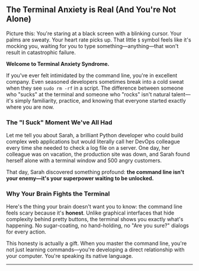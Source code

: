 ## The Terminal Anxiety is Real (And You're Not Alone)

Picture this: You're staring at a black screen with a blinking cursor. Your palms are sweaty. Your heart rate picks up. That little `$` symbol feels like it's mocking you, waiting for you to type something—anything—that won't result in catastrophic failure.

**Welcome to Terminal Anxiety Syndrome.**

If you've ever felt intimidated by the command line, you're in excellent company. Even seasoned developers sometimes break into a cold sweat when they see `sudo rm -rf` in a script. The difference between someone who "sucks" at the terminal and someone who "rocks" isn't natural talent—it's simply familiarity, practice, and knowing that everyone started exactly where you are now.

### The "I Suck" Moment We've All Had

Let me tell you about Sarah, a brilliant Python developer who could build complex web applications but would literally call her DevOps colleague every time she needed to check a log file on a server. One day, her colleague was on vacation, the production site was down, and Sarah found herself alone with a terminal window and 500 angry customers.

That day, Sarah discovered something profound: **the command line isn't your enemy—it's your superpower waiting to be unlocked.**

### Why Your Brain Fights the Terminal

Here's the thing your brain doesn't want you to know: the command line feels scary because it's **honest**. Unlike graphical interfaces that hide complexity behind pretty buttons, the terminal shows you exactly what's happening. No sugar-coating, no hand-holding, no "Are you sure?" dialogs for every action.

This honesty is actually a gift. When you master the command line, you're not just learning commands—you're developing a direct relationship with your computer. You're speaking its native language.

---